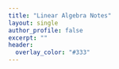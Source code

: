 ```yaml
---
title: "Linear Algebra Notes"
layout: single
author_profile: false
excerpt: ""
header:
  overlay_color: "#333"
---
```

